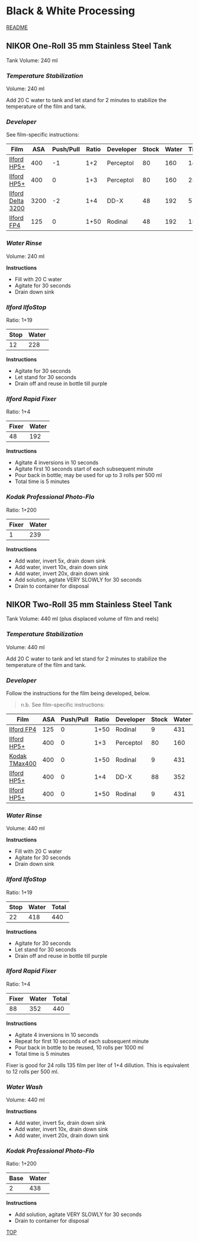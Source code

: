 # Black & White Processing

[README](../README.md)

## NIKOR One-Roll 35 mm Stainless Steel Tank

Tank Volume: 240 ml

### *Temperature Stabilization*

Volume: 240 ml

Add 20 C water to tank and let stand for 2 minutes to stabilize the temperature of the film and tank.

### *Developer*

See film-specific instructions:

| Film                               | ASA | Push/Pull | Ratio | Developer | Stock | Water | Time |
|------------------------------------|-----|-----------|-------|-----------|-------|-------|------|
| [Ilford HP5+](Ilford/ILFORD_HP5Plus.md)   | 400 |   -1      |  1+2  | Perceptol |  80   |  160  | 14.5 |
| [Ilford HP5+](Ilford/ILFORD_HP5Plus.md)   | 400 |    0      |  1+3  | Perceptol |  80   |  160  | 25   |
| [Ilford Delta 3200](Ilford/ILFORD_DELTA_3200.md) | 3200 | -2 | 1+4  | DD-X      |  48   |  192  |  5   |
| [Ilford FP4](Ilford/ILFORD_FP4.md)        | 125 |    0      |  1+50 | Rodinal   |  48   |  192  | 15   |

### *Water Rinse*

Volume: 240 ml

**Instructions**

- Fill with 20 C water
- Agitate for 30 seconds
- Drain down sink

### *Ilford IlfoStop*

Ratio: 1+19

| Stop  | Water |
|-------|-------|
|  12   |  228  |

**Instructions**

- Agitate for 30 seconds
- Let stand for 30 seconds
- Drain off and reuse in bottle till purple

### *Ilford Rapid Fixer*

Ratio: 1+4

| Fixer | Water |
|-------|-------|
|  48   |  192  |

**Instructions**

- Agitate 4 inversions in 10 seconds
- Agitate first 10 seconds start of each subsequent minute
- Pour back in bottle; may be used for up to 3 rolls per 500 ml
- Total time is 5 minutes

### *Kodak Professional Photo-Flo*

Ratio: 1+200

| Fixer | Water |
|-------|-------|
|  1    |  239  |

**Instructions**

- Add water, invert 5x, drain down sink
- Add water, invert 10x, drain down sink
- Add water, invert 20x, drain down sink
- Add solution, agitate VERY SLOWLY for 30 seconds
- Drain to container for disposal

## NIKOR Two-Roll 35 mm Stainless Steel Tank

Tank Volume: 440 ml (plus displaced volume of film and reels)

### *Temperature Stabilization*

Volume: 440 ml

Add 20 C water to tank and let stand for 2 minutes to stabilize the temperature of the film and tank.

### *Developer*

Follow the instructions for the film being developed, below.

> n.b. See film-specific instructions:

| Film                               | ASA | Push/Pull | Ratio | Developer | Stock | Water | Time |
|------------------------------------|-----|-----------|-------|-----------|-------|-------|------|
| [Ilford FP4](Ilford/ILFORD_FP4.md)        | 125 |    0      |  1+50 | Rodinal   |   9   |  431  | 15   |
| [Ilford HP5+](Ilford/ILFORD_HP5Plus.md)   | 400 |    0      |  1+3  | Perceptol |  80   |  160  | 25   |
| [Kodak TMax400](Kodak/KODAK_TMAX_400.md)       | 400 |    0      |  1+50 | Rodinal   |   9   |  431  | 12   |
| [Ilford HP5+](Ilford/ILFORD_HP5Plus.md)   | 400 |    0      |  1+4  | DD-X      |  88   |  352  | 9    |
| [Ilford HP5+](Ilford/ILFORD_HP5Plus.md)   | 400 |    0      |  1+50 | Rodinal   |   9   |  431  | 11   |

### *Water Rinse*

Volume: 440 ml

**Instructions**

- Fill with 20 C water
- Agitate for 30 seconds
- Drain down sink

### *Ilford IlfoStop*

Ratio: 1+19

| Stop  | Water | Total |
|-------|-------|-------|
|  22   |  418  |  440  |

**Instructions**

- Agitate for 30 seconds
- Let stand for 30 seconds
- Drain off and reuse in bottle till purple

### *Ilford Rapid Fixer*

Ratio: 1+4

| Fixer | Water | Total |
|-------|-------|-------|
|  88   |  352  |  440  |

**Instructions**

- Agitate 4 inversions in 10 seconds
- Repeat for first 10 seconds of each subsequent minute
- Pour back in bottle to be reused, 10 rolls per 1000 ml
- Total time is 5 minutes

Fixer is good for 24 rolls 135 film per liter of 1+4 dillution.
This is equivalent to 12 rolls per 500 ml.

### *Water Wash*

Volume: 440 ml

**Instructions**

- Add water, invert 5x, drain down sink
- Add water, invert 10x, drain down sink
- Add water, invert 20x, drain down sink

### *Kodak Professional Photo-Flo*

Ratio: 1+200

| Base  | Water |
|-------|-------|
|  2    |  438  |

**Instructions**

- Add solution, agitate VERY SLOWLY for 30 seconds
- Drain to container for disposal

[TOP](#processing)
